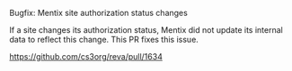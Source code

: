 Bugfix: Mentix site authorization status changes

If a site changes its authorization status, Mentix did not update its internal data to reflect this change. This PR fixes this issue.

https://github.com/cs3org/reva/pull/1634
